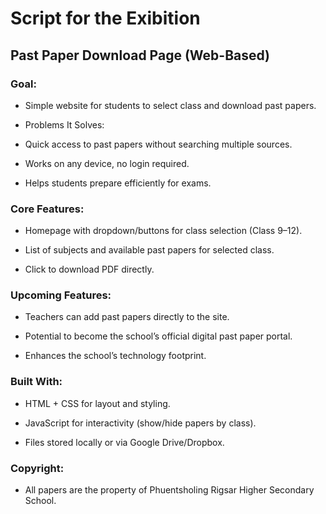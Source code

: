 # Script for the Exibition 
## Past Paper Download Page (Web-Based)

### Goal:

- Simple website for students to select class and download past papers.

- Problems It Solves:

- Quick access to past papers without searching multiple sources.

- Works on any device, no login required.

- Helps students prepare efficiently for exams.

### Core Features:

- Homepage with dropdown/buttons for class selection (Class 9–12).

- List of subjects and available past papers for selected class.

- Click to download PDF directly.

### Upcoming Features:

- Teachers can add past papers directly to the site.

- Potential to become the school’s official digital past paper portal.

- Enhances the school’s technology footprint.

### Built With:

- HTML + CSS for layout and styling.

- JavaScript for interactivity (show/hide papers by class).

- Files stored locally or via Google Drive/Dropbox.

### Copyright:

- All papers are the property of Phuentsholing Rigsar Higher Secondary School.